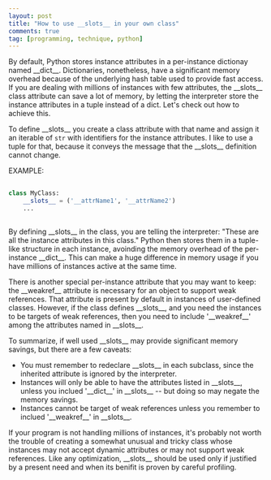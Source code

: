 ```yaml
---
layout: post
title: "How to use __slots__ in your own class"
comments: true
tag: [programming, technique, python]
---
```


By default, Python stores instance attributes in a per-instance dictionay named \_\_dict\_\_. Dictionaries, nonetheless, have a significant memory overhead because of the underlying hash table used to provide fast access. If you are dealing with millions of instances with few attributes, the \_\_slots\_\_ class attribute can save a lot of memory, by letting the interpreter store the instance attributes in a tuple instead of a dict. Let's check out how to achieve this.
<!--more-->
To define \_\_slots\_\_ you create a class attribute with that name and assign it an iterable of `str` with identifiers for the instance attributes. I like to use a tuple for that, because it conveys the message that the \_\_slots\_\_ definition cannot change.  

EXAMPLE:

```python
    
class MyClass:
    __slots__ = ('__attrName1', '__attrName2')
    ...
    
```

By defining \_\_slots\_\_ in the class, you are telling the interpreter: "These are all the instance attributes in this class." Python then stores them in a tuple-like structure in each instance, avoinding the memory overhead of the per-instance \_\_dict\_\_. This can make a huge difference in memory usage if you have millions of instances active at the same time.

There is another special per-instance attribute that you may want to keep: the \_\_weakref\_\_ attribute is necessary for an object to support weak references. That attribute is present by default in instances of user-defined classes. However, if the class defines \_\_slots\_\_, and you need the instances to be targets of weak references, then you need to include '\_\_weakref\_\_' among the attributes named in \_\_slots\_\_.

To summarize, if well used \_\_slots\_\_ may provide significant memory savings, but there are a few caveats:  

   - You must remember to redeclare \_\_slots\_\_ in each subclass, since the inherited attribute is ignored by the interpreter.
   - Instances will only be able to have the attributes listed in \_\_slots\_\_, unless you inclued '\_\_dict\_\_' in \_\_slots\_\_ -- but doing so may negate the memory savings.  
   - Instances cannot be target of weak references unless you remember to inclued '\_\_weakref\_\_' in \_\_slots\_\_.

If your program is not handling millions of instances, it's probably not worth the trouble of creating a somewhat unusual and tricky class whose instances may not accept dynamic attributes or may not support weak references. Like any optimization, \_\_slots\_\_ should be used only if justified by a present need and when its benifit is proven by careful profiling.


